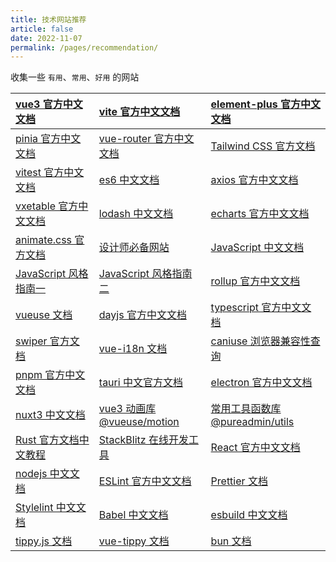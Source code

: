 ```yaml
---
title: 技术网站推荐
article: false
date: 2022-11-07
permalink: /pages/recommendation/
---
```


收集一些 `有用`、`常用`、`好用` 的网站

| [vue3 官方中文文档](https://cn.vuejs.org/)                         | [vite 官方中文文档](https://cn.vitejs.dev/)                   | [element-plus 官方中文文档](https://element-plus.org/zh-CN/)                   |
| :----------------------------------------------------------------- | :------------------------------------------------------------ | :----------------------------------------------------------------------------- |
| [pinia 官方中文文档](https://pinia.vuejs.org/zh/index.html)        | [vue-router 官方中文文档](https://router.vuejs.org/zh/)       | [Tailwind CSS 官方文档](https://tailwindcss.com/docs/installation)             |
| [vitest 官方中文文档](https://cn.vitest.dev/)                      | [es6 中文文档](https://es6.ruanyifeng.com/#docs/proxy)        | [axios 官方中文文档](https://axios-http.com/zh/)                               |
| [vxetable 官方中文文档](https://vxetable.cn/#/table/start/install) | [lodash 中文文档](https://www.lodashjs.com/)                  | [echarts 官方中文文档](https://echarts.apache.org/zh/index.html)               |
| [animate.css 官方文档](https://animate.style/)                     | [设计师必备网站](https://www.meigong8.com/)                   | [JavaScript 中文文档](https://developer.mozilla.org/zh-CN/docs/Web/JavaScript) |
| [JavaScript 风格指南一](https://github.com/airbnb/javascript)      | [JavaScript 风格指南二](https://github.com/airbnb/javascript) | [rollup 官方中文文档](https://cn.rollupjs.org/)                                |
| [vueuse 文档](https://vueuse.org/)                                 | [dayjs 官方中文文档](https://day.js.org/zh-CN/)               | [typescript 官方中文文档](https://www.tslang.cn/docs/home.html)                |
| [swiper 官方文档](https://swiperjs.com/demos#default)              | [vue-i18n 文档](https://vue-i18n.intlify.dev/)                | [caniuse 浏览器兼容性查询](https://caniuse.com/)                               |
| [pnpm 官方中文文档](https://pnpm.io/zh/)                           | [tauri 中文官方文档](https://tauri.app/zh/)                   | [electron 官方中文文档](https://www.electronjs.org/zh/docs/latest)             |
| [nuxt3 中文文档](https://nuxt.com.cn/)                             | [vue3 动画库 @vueuse/motion](https://motion.vueuse.org/)      | [常用工具函数库 @pureadmin/utils](https://pure-admin-utils.netlify.app/)       |
| [Rust 官方文档中文教程](https://rustwiki.org/)                     | [StackBlitz 在线开发工具](https://stackblitz.com/)            | [React 官方中文文档](https://react.docschina.org/)                             |
| [nodejs 中文文档](https://nodejs.cn/)                              | [ESLint 官方中文文档](https://zh-hans.eslint.org/)            | [Prettier 文档](https://prettier.io/docs/en/)                                  |
| [Stylelint 中文文档](https://stylelint.nodejs.cn/)                 | [Babel 中文文档](https://babel.docschina.org/docs/)           | [esbuild 中文文档](https://esbuild.bootcss.com/)                               |
| [tippy.js 文档](https://atomiks.github.io/tippyjs/)                | [vue-tippy 文档](https://vue-tippy.netlify.app/installation)  | [bun 文档](https://bun.sh/docs)                                                |
